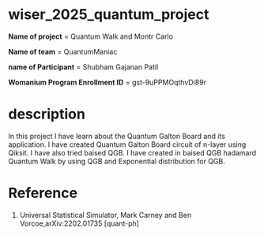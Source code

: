 # wiser_2025_quantum_project

**Name of project** = Quantum Walk and Montr Carlo

**Name of team** = QuantumManiac

**name of Participant** = Shubham Gajanan Patil

**Womanium Program Enrollment ID** = gst-9uPPMOqthvDi89r

# description
In this project I have learn about the Quantum Galton Board and its application. I have created Quantum Galton Board circuit of n-layer using Qiksit. I have also tried baised QGB. I have created in baised QGB hadamard Quantum Walk by using QGB and Exponential distribution for QGB.


# Reference
1. Universal Statistical Simulator, Mark Carney and Ben Vorcoe,arXiv:2202.01735 [quant-ph]
